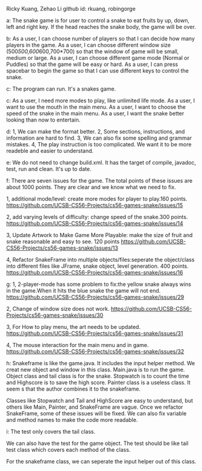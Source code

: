 Ricky Kuang, Zehao Li
github id: rkuang, robingorge

a: 
The snake game is for user to control a snake to eat fruits by up, down, left and right key. If the head reaches the snake body, the game will be over.



b:
As a user, I can choose number of players so that I can decide how many players in the game.
As a user, I can choose different window size (500*500,600*600,700*700) so that the window of game will be small, medium or large.
As a user, I can choose different game mode (Normal or Puddles) so that the game will be easy or hard.
As a user, I can press spacebar to begin the game so that I can use different keys to control the snake.



c:
The program can run. It's a snakes game.

c:
As a user, I need more modes to play, like unlimited life mode.
As a user, I want to use the mouth in the main menu.
As a user, I want to choose the speed of the snake in the main menu.
As a user, I want the snake better looking than now to entertain.



d:
1, We can make the format better.
2, Some sections, instructions, and information are hard to find.
3, We can also fix some spelling and grammar mistakes.
4, The play instruction is too complicated. We want it to be more readeble and easier to understand.



e:
We do not need to change build.xml. It has the target of compile, javadoc, test, run and clean. It's up to date.



f:
There are seven issues for the game. The total points of these issues are about 1000 points. They are clear and we know what we need to fix.

1, additional mode/level: create more modes for player to play.160 points.
https://github.com/UCSB-CS56-Projects/cs56-games-snake/issues/15

2, add varying levels of difficulty: change speed of the snake.300 points.
https://github.com/UCSB-CS56-Projects/cs56-games-snake/issues/14

3, Update Artwork to Make Game More Playable: make the size of fruit and snake reasonable and easy to see. 120 points
https://github.com/UCSB-CS56-Projects/cs56-games-snake/issues/13

4, Refactor SnakeFrame into multiple objects/files:seperate the object/class into different files like JFrame, snake object, level generation. 400 points.
https://github.com/UCSB-CS56-Projects/cs56-games-snake/issues/16




g:
1, 2-player-mode has some problem to fix:the yellow snake always wins in the game.When it hits the blue snake the game will not end.
https://github.com/UCSB-CS56-Projects/cs56-games-snake/issues/29

2, Change of window size does not work.
https://github.com/UCSB-CS56-Projects/cs56-games-snake/issues/30

3, For How to play menu, the art needs to be updated.
https://github.com/UCSB-CS56-Projects/cs56-games-snake/issues/31

4, The mouse interaction for the main menu and in game.
https://github.com/UCSB-CS56-Projects/cs56-games-snake/issues/32



h:
Snakeframe is like the game.java. It includes the input helper method. We creat new object and window in this class.
Main.java is to run the game.
Object class and tail class is for the snake.
Stopwatch is to count the time and Highscore is to save the high score.
Painter class is a useless class. It seem s that the author combines it to the snakeframe.

Classes like Stopwatch and Tail and HighScore are easy to understand, but others like Main, Painter, and SnakeFrame are vague. Once we refactor SnakeFrame, some of these issues will be fixed. We can also fix variable and method names to make the code more readable.



i:
The test only covers the tail class.

We can also have the test for the game object. The test should be like tail test class which covers each method of the class.

For the snakeframe class, we can seperate the input helper out of this class. 
